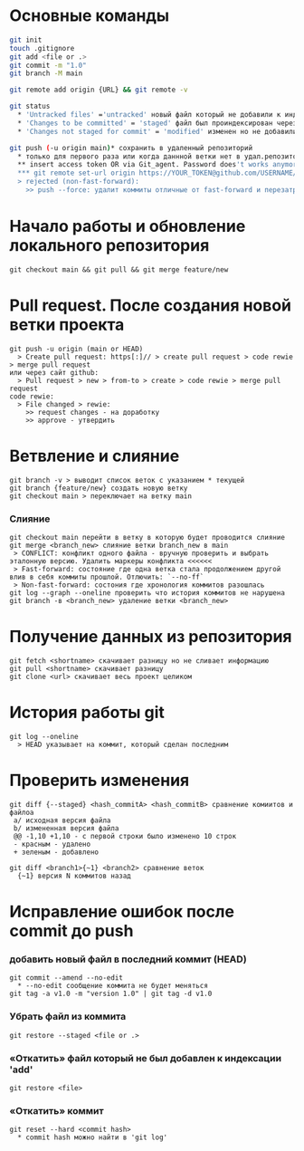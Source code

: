 # Основные команды
```BASH
git init
touch .gitignore
git add <file or .>
git commit -m "1.0"
git branch -M main

git remote add origin {URL} && git remote -v

git status 
  * 'Untracked files' ='untracked' новый файл который не добавили к индексации через 'add'
  * 'Changes to be committed' = 'staged' файл был проиндексирован через add
  * 'Changes not staged for commit' = 'modified' изменен но не добавили к индексации через 'add'

git push (-u origin main)* сохранить в удаленный репозиторий
  * только для первого раза или когда даннной ветки нет в удал.репозитории
  ** insert access token OR via Git_agent. Password does't works anymore
  *** git remote set-url origin https://YOUR_TOKEN@github.com/USERNAME/REPOSITORY.git
  > rejected (non-fast-forward):
    >> push --force: удалит коммиты отличные от fast-forward и перезатрет посление отличия
```
# Начало работы и обновление локального репозитория
```
git checkout main && git pull && git merge feature/new
```
# Pull request. После создания новой ветки проекта
```
git push -u origin (main or HEAD)
  > Create pull request: https[:]// > create pull request > code rewie > merge pull request
или через сайт github:
  > Pull request > new > from-to > create > code rewie > merge pull request
code rewie:
  > File changed > rewie:
    >> request changes - на доработку
    >> approve - утвердить
```
# Ветвление и слияние
```
git branch -v > выводит список веток с указанием * текущей
git branch {feature/new} создать новую ветку
git checkout main > переключает на ветку main
```
### Слияние
```
git checkout main перейти в ветку в которую будет проводится слияние
git merge <branch_new> слияние ветки branch_new в main
 > CONFLICT: конфликт одного файла - вручную проверить и выбрать эталонную версию. Удалить маркеры конфликта <<<<<<
 > Fast-forward: состояние где одна ветка стала продолжением другой влив в себя коммиты прошлой. Отлючить: `--no-ff`
 > Non-fast-forward: состония где хронология коммитов разошлась
git log --graph --oneline проверить что история коммитов не нарушена
git branch -в <branch_new> удаление ветки <branch_new>
```
# Получение данных из репозитория
```
git fetch <shortname> скачивает разницу но не сливает информацию
git pull <shortname> скачивает разницу
git clone <url> скачивает весь проект целиком
```
# История работы git
```
git log --oneline
  > HEAD указывает на коммит, который сделан последним
```
# Проверить изменения
```
git diff {--staged} <hash_commitA> <hash_commitB> сравнение комиитов и файлоа
 a/ исходная версия файла
 b/ измененная версия файла
 @@ -1,10 +1,10 - с первой строки было изменено 10 строк
 - красным - удалено
 + зеленым - добавлено

git diff <branch1>{~1} <branch2> сравнение веток
  {~1} версия N коммитов назад
```
# Исправление ошибок после commit до push
### добавить новый файл в последний коммит (HEAD)
```
git commit --amend --no-edit
  * --no-edit сообщение коммита не будет меняться
git tag -a v1.0 -m "version 1.0" | git tag -d v1.0
```
### Убрать файл из коммита
```
git restore --staged <file or .>
```
### «Откатить» файл который не был добавлен к индексации 'add'
```
git restore <file>
```
### «Откатить» коммит
```
git reset --hard <commit hash>
  * commit hash можно найти в 'git log'
```
